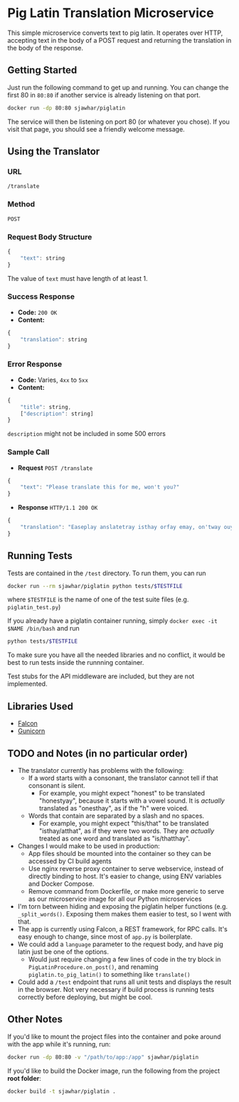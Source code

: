 # Pig Latin Translation Microservice
This simple microservice converts text to pig latin. It operates over HTTP, accepting text in the body of a POST request and returning the translation in the body of the response.

## Getting Started
Just run the following command to get up and running. You can change the first 80 in `80:80` if another service is already listening on that port.
```bash
docker run -dp 80:80 sjawhar/piglatin
```

The service will then be listening on port 80 (or whatever you chose). If you visit that page, you should see a friendly welcome message.

## Using the Translator
### URL
`/translate`

### Method 
`POST`

### Request Body Structure
```js
{
    "text": string
}
```
The value of `text` must have length of at least 1.

### Success Response
* **Code:** `200 OK`
* **Content:**
```js
{
    "translation": string
}
```

### Error Response
* **Code:** Varies, `4xx` to `5xx`
* **Content:**
```js
{
    "title": string,
    ["description": string]
}
```
`description` might not be included in some 500 errors

### Sample Call
* **Request**
`POST /translate`
```js
{
    "text": "Please translate this for me, won't you?"
}
```

* **Response**
`HTTP/1.1 200 OK`
```js
{
    "translation": "Easeplay anslatetray isthay orfay emay, on'tway ouyay?"
}
```

## Running Tests
Tests are contained in the `/test` directory. To run them, you can run
```bash
docker run --rm sjawhar/piglatin python tests/$TESTFILE
```
where `$TESTFILE` is the name of one of the test suite files (e.g. `piglatin_test.py`)

If you already have a piglatin container running, simply `docker exec -it $NAME /bin/bash` and run
```bash
python tests/$TESTFILE
```
To make sure you have all the needed libraries and no conflict, it would be best to run tests inside the runnning container.

Test stubs for the API middleware are included, but they are not implemented.

## Libraries Used
* [Falcon](https://falconframework.org/)
* [Gunicorn](http://gunicorn.org/)

## TODO and Notes (in no particular order)
* The translator currently has problems with the following:
    * If a word starts with a consonant, the translator cannot tell if that consonant is silent.
        - For example, you might expect "honest" to be translated "honestyay", because it starts with a vowel sound. It is _actually_ translated as "onesthay", as if the "h" were voiced.
    * Words that contain are separated by a slash and no spaces.
        - For example, you might expect "this/that" to be translated "isthay/atthat", as if they were two words. They are _actually_ treated as one word and translated as "is/thatthay".
* Changes I would make to be used in production:
    * App files should be mounted into the container so they can be accessed by CI build agents
    * Use nginx reverse proxy container to serve webservice, instead of directly binding to host. It's easier to change, using ENV variables and Docker Compose.
    * Remove command from Dockerfile, or make more generic to serve as our microservice image for all our Python microservices
* I'm torn between hiding and exposing the piglatin helper functions (e.g. `_split_words()`. Exposing them makes them easier to test, so I went with that.
* The app is currently using Falcon, a REST framework, for RPC calls. It's easy enough to change, since most of `app.py` is boilerplate.
* We could add a `language` parameter to the request body, and have pig latin just be one of the options.
    - Would just require changing a few lines of code in the try block in `PigLatinProcedure.on_post()`, and renaming `piglatin.to_pig_latin()` to something like `translate()`
* Could add a `/test` endpoint that runs all unit tests and displays the result in the browser. Not very necessary if build process is running tests correctly before deploying, but might be cool.

## Other Notes
If you'd like to mount the project files into the container and poke around with the app while it's running, run:
```bash
docker run -dp 80:80 -v "/path/to/app:/app" sjawhar/piglatin
```

If you'd like to build the Docker image, run the following from the project **root folder**:
```bash
docker build -t sjawhar/piglatin .
```